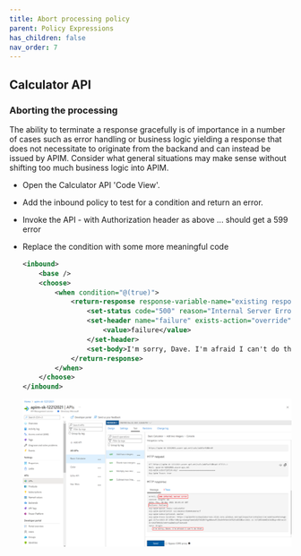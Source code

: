 ```yaml
---
title: Abort processing policy
parent: Policy Expressions
has_children: false
nav_order: 7
---
```



## Calculator API

### Aborting the processing

The ability to terminate a response gracefully is of importance in a number of cases such as error handling or business logic yielding a response that does not necessitate to originate from the backand and can instead be issued by APIM. Consider what general situations may make sense without shifting too much business logic into APIM.

- Open the Calculator API 'Code View'.
- Add the inbound policy to test for a condition and return an error.
- Invoke the API - with Authorization header as above ... should get a 599 error
- Replace the condition with some more meaningful code

  ```xml
  <inbound>
      <base />
      <choose>
          <when condition="@(true)">
              <return-response response-variable-name="existing response variable">
                  <set-status code="500" reason="Internal Server Error" />
                  <set-header name="failure" exists-action="override">
                      <value>failure</value>
                  </set-header>
                  <set-body>I'm sorry, Dave. I'm afraid I can't do that.</set-body>
              </return-response>
          </when>
      </choose>
  </inbound>
  ```

  ![APIM Policy Abort Response](../../assets/images/apim-policy-abort-response.png)